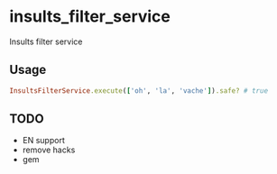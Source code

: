 # insults_filter_service
Insults filter service

## Usage

```ruby
InsultsFilterService.execute(['oh', 'la', 'vache']).safe? # true

```

## TODO

- EN support
- remove hacks
- gem
